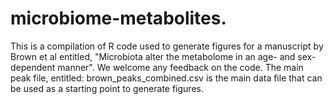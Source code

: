 # microbiome-metabolites.
This is a compilation of R code used to generate figures for a manuscript by Brown et al entitled, "Microbiota alter the metabolome in an age- and sex- dependent manner". We welcome any feedback on the code. 
The main peak file, entitled: brown_peaks_combined.csv is the main data file that can be used as a starting point to generate figures. 
